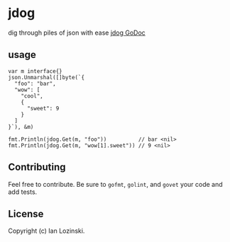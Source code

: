 # jdog

dig through piles of json with ease
[jdog GoDoc](https://godoc.org/github.com/i/jdog)

## usage

```golang
var m interface{}
json.Unmarshal([]byte(`{
  "foo": "bar",
  "wow": [
    "cool",
    {
      "sweet": 9
    }
  ]
}`), &m)

fmt.Println(jdog.Get(m, "foo"))          // bar <nil>
fmt.Println(jdog.Get(m, "wow[1].sweet")) // 9 <nil>
```

## Contributing

Feel free to contribute. Be sure to `gofmt`, `golint`, and `govet` your code and add tests.

## License

Copyright (c) Ian Lozinski.
